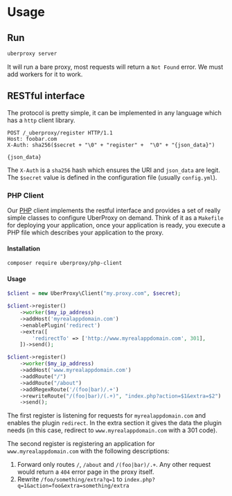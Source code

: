 # Usage

## Run

```bash
uberproxy server
```

It will run a bare proxy, most requests will return a `Not Found` error. We must add workers for it to work.

## RESTful interface

The protocol is pretty simple, it can be implemented in any language which has a `http` client library.

```
POST /_uberproxy/register HTTP/1.1
Host: foobar.com
X-Auth: sha256($secret + "\0" + "register" +  "\0" + "{json_data}")

{json_data}
```

The `X-Auth` is a `sha256` hash which ensures the URI and `json_data` are legit. The `$secret` value is defined in the configuration file (usually `config.yml`).

### PHP Client
Our [PHP](https://github.com/uberproxy/php-sdk) client implements the restful interface and provides a set of really simple classes to configure UberProxy on demand. Think of it as a `Makefile` for deploying your application, once your application is ready, you execute a PHP file which describes your application to the proxy.

#### Installation

```bash
composer require uberproxy/php-client
```

#### Usage

```php
$client = new UberProxy\Client("my.proxy.com", $secret);

$client->register()
    ->worker($my_ip_address)
    ->addHost('myrealappdomain.com')
    ->enablePlugin('redirect')
    ->extra([
        'redirectTo' => ['http://www.myrealappdomain.com', 301],
    ])->send();

$client->register()
    ->worker($my_ip_address)
    ->addHost('www.myrealappdomain.com')
    ->addRoute("/")
    ->addRoute("/about")
    ->addRegexRoute('/(foo|bar)/.+')
    ->rewriteRoute("/(foo|bar)/(.+)", "index.php?action=$1&extra=$2")
    ->send();
```

The first register is listening for requests for `myrealappdomain.com` and enables the plugin `redirect`. In the extra section it gives the data the plugin needs (in this case, redirect to `www.myrealappdomain.com` with a 301 code).

The second register is registering an application for `www.myrealappdomain.com` with the following descriptions:

 1. Forward only routes `/`, `/about` and `/(foo|bar)/.+`. Any other request would return a `404` error page in the proxy itself.
 2. Rewrite `/foo/something/extra?q=1` to `index.php?q=1&action=foo&extra=something/extra`




